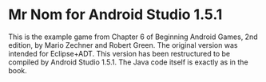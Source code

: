 # Mr Nom for Android Studio 1.5.1

This is the example game from Chapter 6 of Beginning Android Games, 2nd edition, by Mario Zechner and Robert Green.
The original version was intended for Eclipse+ADT. This version has been restructured to be compiled by Android Studio 1.5.1.
The Java code itself is exactly as in the book.
